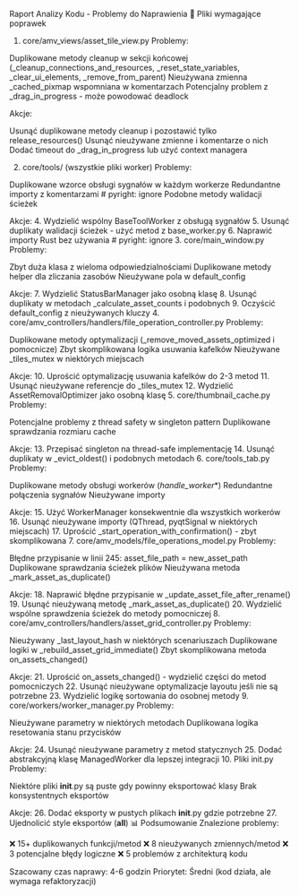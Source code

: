 Raport Analizy Kodu - Problemy do Naprawienia
📁 Pliki wymagające poprawek
1. core/amv_views/asset_tile_view.py
Problemy:

Duplikowane metody cleanup w sekcji końcowej (_cleanup_connections_and_resources, _reset_state_variables, _clear_ui_elements, _remove_from_parent)
Nieużywana zmienna _cached_pixmap wspomniana w komentarzach
Potencjalny problem z _drag_in_progress - może powodować deadlock

Akcje:

Usunąć duplikowane metody cleanup i pozostawić tylko release_resources()
Usunąć nieużywane zmienne i komentarze o nich
Dodać timeout do _drag_in_progress lub użyć context managera

2. core/tools/ (wszystkie pliki worker)
Problemy:

Duplikowane wzorce obsługi sygnałów w każdym workerze
Redundantne importy z komentarzami # pyright: ignore
Podobne metody walidacji ścieżek

Akcje:
4. Wydzielić wspólny BaseToolWorker z obsługą sygnałów
5. Usunąć duplikaty walidacji ścieżek - użyć metod z base_worker.py
6. Naprawić importy Rust bez używania # pyright: ignore
3. core/main_window.py
Problemy:

Zbyt duża klasa z wieloma odpowiedzialnościami
Duplikowane metody helper dla zliczania zasobów
Nieużywane pola w default_config

Akcje:
7. Wydzielić StatusBarManager jako osobną klasę
8. Usunąć duplikaty w metodach _calculate_asset_counts i podobnych
9. Oczyścić default_config z nieużywanych kluczy
4. core/amv_controllers/handlers/file_operation_controller.py
Problemy:

Duplikowane metody optymalizacji (_remove_moved_assets_optimized i pomocnicze)
Zbyt skomplikowana logika usuwania kafelków
Nieużywane _tiles_mutex w niektórych miejscach

Akcje:
10. Uprościć optymalizację usuwania kafelków do 2-3 metod
11. Usunąć nieużywane referencje do _tiles_mutex
12. Wydzielić AssetRemovalOptimizer jako osobną klasę
5. core/thumbnail_cache.py
Problemy:

Potencjalne problemy z thread safety w singleton pattern
Duplikowane sprawdzania rozmiaru cache

Akcje:
13. Przepisać singleton na thread-safe implementację
14. Usunąć duplikaty w _evict_oldest() i podobnych metodach
6. core/tools_tab.py
Problemy:

Duplikowane metody obsługi workerów (_handle_worker_*)
Redundantne połączenia sygnałów
Nieużywane importy

Akcje:
15. Użyć WorkerManager konsekwentnie dla wszystkich workerów
16. Usunąć nieużywane importy (QThread, pyqtSignal w niektórych miejscach)
17. Uprościć _start_operation_with_confirmation() - zbyt skomplikowana
7. core/amv_models/file_operations_model.py
Problemy:

Błędne przypisanie w linii 245: asset_file_path = new_asset_path
Duplikowane sprawdzania ścieżek plików
Nieużywana metoda _mark_asset_as_duplicate()

Akcje:
18. Naprawić błędne przypisanie w _update_asset_file_after_rename()
19. Usunąć nieużywaną metodę _mark_asset_as_duplicate()
20. Wydzielić wspólne sprawdzenia ścieżek do metody pomocniczej
8. core/amv_controllers/handlers/asset_grid_controller.py
Problemy:

Nieużywany _last_layout_hash w niektórych scenariuszach
Duplikowane logiki w _rebuild_asset_grid_immediate()
Zbyt skomplikowana metoda on_assets_changed()

Akcje:
21. Uprościć on_assets_changed() - wydzielić części do metod pomocniczych
22. Usunąć nieużywane optymalizacje layoutu jeśli nie są potrzebne
23. Wydzielić logikę sortowania do osobnej metody
9. core/workers/worker_manager.py
Problemy:

Nieużywane parametry w niektórych metodach
Duplikowana logika resetowania stanu przycisków

Akcje:
24. Usunąć nieużywane parametry z metod statycznych
25. Dodać abstrakcyjną klasę ManagedWorker dla lepszej integracji
10. Pliki init.py
Problemy:

Niektóre pliki __init__.py są puste gdy powinny eksportować klasy
Brak konsystentnych eksportów

Akcje:
26. Dodać eksporty w pustych plikach __init__.py gdzie potrzebne
27. Ujednolicić style eksportów (__all__)
📊 Podsumowanie
Znalezione problemy:

❌ 15+ duplikowanych funkcji/metod
❌ 8 nieużywanych zmiennych/metod
❌ 3 potencjalne błędy logiczne
❌ 5 problemów z architekturą kodu

Szacowany czas naprawy: 4-6 godzin
Priorytet: Średni (kod działa, ale wymaga refaktoryzacji)